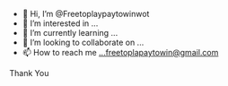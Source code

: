 - 👋 Hi, I’m @Freetoplaypaytowinwot
- 👀 I’m interested in ...
- 🌱 I’m currently learning ...
- 💞️ I’m looking to collaborate on ...
- 📫 How to reach me ...freetoplapaytowin@gmail.com

<!---
Freetoplaypaytowinwot/Freetoplaypaytowinwot is a ✨ special ✨ repository because its `README.md` (this file) appears on your GitHub profile.
You can click the Preview link to take a look at your changes.
--->
Thank You
